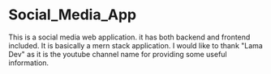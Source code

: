 # Social_Media_App
This is a social media web application. it has both backend and frontend included. It is basically a mern stack application. I would like to thank "Lama Dev" as it is the 
youtube channel name for providing some useful information.
